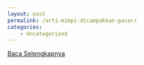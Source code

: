 ```yaml
---
layout: post
permalink: /arti-mimpi-dicampakkan-pacar/
categories:
    - Uncategorized
---
```


[Baca Selengkapnya](/04)